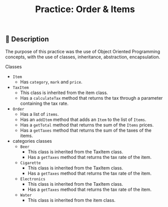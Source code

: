 <div align="center">

  # Practice: Order & Items 
  
</div>

<br>	
 
 ## :page_with_curl: Description
  
The purpose of this practice was the use of Object Oriented Programming concepts, with the use of classes, inheritance, abstraction, 
encapsulation.

Classes
- `Item`
    - Has `category`, `mark` and `price`.
- `TaxItem`
    - This class is inherited from the item class.
    - Has a `calculateTax` method that returns the tax through a parameter containing the tax rate.
- `Order`
    - Has a list of `items`.
    - Has an `addItem` method that adds an `Item` to the list of `Items`.
    - Has a `getTotal` method that returns the sum of the `Items` prices.
    - Has a `getTaxes` method that returns the sum of the taxes of the items.
- categories classes
    - `Beer`
        - This class is inherited from the TaxItem class.
        - Has a `getTaxes` method that returns the tax rate of the item.
    - `Cigarette`
        - This class is inherited from the TaxItem class.
        - Has a `getTaxes` method that returns the tax rate of the item.
    - `Electronics`
        - This class is inherited from the TaxItem class.
        - Has a `getTaxes` method that returns the tax rate of the item.
    - `Water`
        - This class is inherited from the item class.
